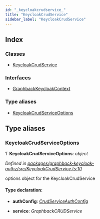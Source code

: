 ```yaml
---
id: "_keycloakcrudservice_"
title: "KeycloakCrudService"
sidebar_label: "KeycloakCrudService"
---
```


## Index

### Classes

* [KeycloakCrudService](../classes/_keycloakcrudservice_.keycloakcrudservice.md)

### Interfaces

* [GraphbackKeycloakContext](../interfaces/_keycloakcrudservice_.graphbackkeycloakcontext.md)

### Type aliases

* [KeycloakCrudServiceOptions](_keycloakcrudservice_.md#keycloakcrudserviceoptions)

## Type aliases

###  KeycloakCrudServiceOptions

Ƭ **KeycloakCrudServiceOptions**: *object*

*Defined in [packages/graphback-keycloak-authz/src/KeycloakCrudService.ts:10](https://github.com/aerogear/graphback/blob/bc616b51/packages/graphback-keycloak-authz/src/KeycloakCrudService.ts#L10)*

options object for the KeycloakCrudService

#### Type declaration:

* **authConfig**: *[CrudServiceAuthConfig](_keycloakconfig_.md#crudserviceauthconfig)*

* **service**: *GraphbackCRUDService*
